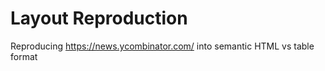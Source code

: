 # Layout Reproduction

Reproducing https://news.ycombinator.com/ into semantic HTML vs table format
